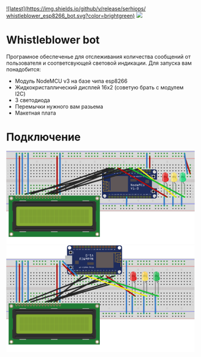 [![latest](https://img.shields.io/github/v/release/serhiops/
whistleblower_esp8266_bot.svg?color=brightgreen)](https://github.com/serhiops/whistleblower_esp8266_bot/releases/latest/download/whistleblower_esp8266_bot.zip)
![](https://komarev.com/ghpvc/?username=serhiops)

# Whistleblower bot
Програмное обеспеченье для отслеживания количества сообщений от пользователя и соответсвующей световой индикации.
Для запуска вам понадобится:
- Модуль NodeMCU v3 на базе чипа esp8266
- Жидкокристаллический дисплей 16х2 (советую брать с модулем I2C)
- 3 светодиода
- Перемычки нужного вам разьема
- Макетная плата

# Подключение
<img src="img/first.png" alt="Изображение подключения">
<img src="img/second.png" alt="Изображение подключения">